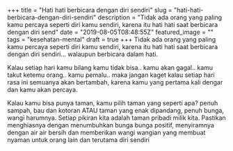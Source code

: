 +++
title = "Hati hati berbicara dengan diri sendiri"
slug = "hati-hati-berbicara-dengan-diri-sendiri"
description = "Tidak ada orang yang paling kamu percaya seperti diri kamu sendiri, karena itu hati hati saat berbicara dengan diri send"
date = "2019-08-05T08:48:55Z"
featured_image = ""
tags = "kesehatan-mental"
draft = true
+++ 
Tidak ada orang yang paling kamu percaya seperti diri kamu sendiri, karena itu hati hati saat berbicara dengan diri sendiri... walaupun berbicara dalam hati.

Kalau setiap hari kamu bilang kamu tidak bisa.. kamu akan gagal.. kamu takut ketemu orang.. kamu pemalu.. maka jangan kaget kalau setiap hari rasa ini semuanya akan bertambah, karena kamu yang pertama kali dengar dan kamu akan percaya. 

Kalau kamu bisa punya taman, kamu pilih taman yang seperti apa? penuh sampah, bau dan kotoran ATAU taman yang enak dipandang, penuh bunga, wangi harumnya. Setiap pikiran kita adalah taman pribadi milik kita. Pastikan menghiasnya dengan menumbuhkan bunga bunga positif, menyiramnya dengan air air bersih dan memberikan wangi wangian yang membuat nyaman untuk orang lain dan terutama diri sendiri